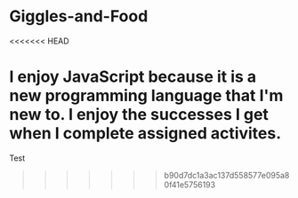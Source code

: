 # Giggles-and-Food
<<<<<<< HEAD

I enjoy JavaScript because it is a new programming language that I'm new to. I enjoy the successes I get when I complete assigned activites.  
=======
Test 
>>>>>>> b90d7dc1a3ac137d558577e095a80f41e5756193
